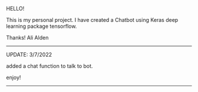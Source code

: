 HELLO!

This is my personal project. I have created a Chatbot using Keras deep learning package tensorflow.

Thanks!
Ali Alden



************************
UPDATE: 3/7/2022

added a chat function to talk to bot.

enjoy!

************************

